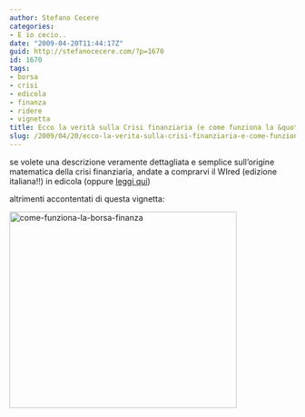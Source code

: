 ```yaml
---
author: Stefano Cecere
categories:
- E io cecio..
date: "2009-04-20T11:44:17Z"
guid: http://stefanocecere.com/?p=1670
id: 1670
tags:
- borsa
- crisi
- edicola
- finanza
- ridere
- vignetta
title: Ecco la verità sulla Crisi finanziaria (e come funziona la &quot;Borsa&quot;)
slug: /2009/04/20/ecco-la-verita-sulla-crisi-finanziaria-e-come-funziona-la-borsa/
---
```


se volete una descrizione veramente dettagliata e semplice sull&#8217;origine matematica della crisi finanziaria, andate a comprarvi il WIred (edizione italiana!!) in edicola (oppure [leggi qui](#mce_temp_url#))

altrimenti accontentati di questa vignetta:

<img class="aligncenter size-full wp-image-1671" title="come-funziona-la-borsa-finanza" src="http://stefanocecere.com/wp-content/uploads/sites/3/2009/04/come-funziona-la-borsa-finanza.jpg" alt="come-funziona-la-borsa-finanza" width="400" height="346" srcset="http://stefanocecere.com/wp-content/uploads/sites/3/2009/04/come-funziona-la-borsa-finanza.jpg 400w, http://stefanocecere.com/wp-content/uploads/sites/3/2009/04/come-funziona-la-borsa-finanza-300x260.jpg 300w" sizes="(max-width: 400px) 100vw, 400px" />
